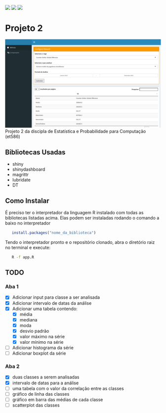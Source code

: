 ![](https://img.shields.io/badge/R-276DC3?style=for-the-badge&logo=r&logoColor=white)
![](https://img.shields.io/badge/Shiny-75AADB?style=for-the-badge&logo=rstudio&logoColor=white)
![](https://img.shields.io/badge/ShinyDashboard-75AADB?style=for-the-badge&logo=rstudio&logoColor=white)

# Projeto 2
![](.github/screenshot.png)
Projeto 2 da discipla de Estatística e Probabilidade para Computação (et586)

## Bibliotecas Usadas
- shiny
- shinydashboard
- magrittr
- lubridate
- DT

## Como Instalar
É preciso ter o interpretador da linguagem R instalado com todas as bibliotecas listadas acima. Elas podem ser instaladas rodando o comando a baixo no interpretador
```r
   install.packages("nome_da_biblioteca")
```

Tendo o interpretador pronto e o repositório clonado, abra o diretório raiz no terminal e execute:
```bash
   R -f app.R
```

## TODO
### Aba 1
- [x] Adicionar input para classe a ser analisada
- [x] Adicionar intervalo de datas da análise
- [x] Adicionar uma tabela contendo:
   - [x] média 
   - [x] mediana
   - [x] moda
   - [x] desvio padrão
   - [x] valor máximo na série
   - [x] valor mínimo na série
- [ ] Adicionar histograma da série
- [ ] Adicionar boxplot da série
### Aba 2
- [x] duas classes a serem analisadas
- [x] intervalo de datas para a análise
- [ ] uma tabela com o valor da correlação entre as classes
- [ ] gráfico de linha das classes
- [ ] gráfico em barra das médias de cada classe
- [ ] scatterplot das classes 
